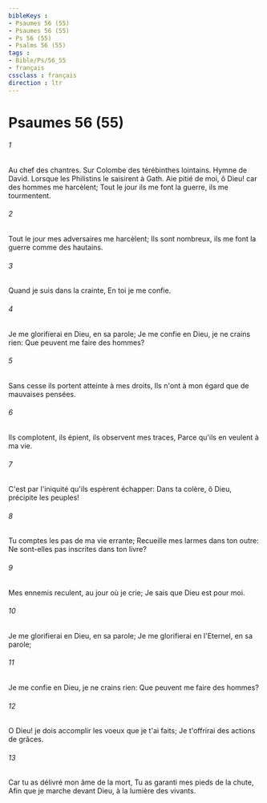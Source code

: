 ```yaml
---
bibleKeys : 
- Psaumes 56 (55)
- Psaumes 56 (55)
- Ps 56 (55)
- Psalms 56 (55)
tags : 
- Bible/Ps/56_55
- français
cssclass : français
direction : ltr
---
```


# Psaumes 56 (55)

###### 1
Au chef des chantres. Sur Colombe des térébinthes lointains. Hymne de David. Lorsque les Philistins le saisirent à Gath. Aie pitié de moi, ô Dieu! car des hommes me harcèlent; Tout le jour ils me font la guerre, ils me tourmentent.
###### 2
Tout le jour mes adversaires me harcèlent; Ils sont nombreux, ils me font la guerre comme des hautains.
###### 3
Quand je suis dans la crainte, En toi je me confie.
###### 4
Je me glorifierai en Dieu, en sa parole; Je me confie en Dieu, je ne crains rien: Que peuvent me faire des hommes?
###### 5
Sans cesse ils portent atteinte à mes droits, Ils n'ont à mon égard que de mauvaises pensées.
###### 6
Ils complotent, ils épient, ils observent mes traces, Parce qu'ils en veulent à ma vie.
###### 7
C'est par l'iniquité qu'ils espèrent échapper: Dans ta colère, ô Dieu, précipite les peuples!
###### 8
Tu comptes les pas de ma vie errante; Recueille mes larmes dans ton outre: Ne sont-elles pas inscrites dans ton livre?
###### 9
Mes ennemis reculent, au jour où je crie; Je sais que Dieu est pour moi.
###### 10
Je me glorifierai en Dieu, en sa parole; Je me glorifierai en l'Eternel, en sa parole;
###### 11
Je me confie en Dieu, je ne crains rien: Que peuvent me faire des hommes?
###### 12
O Dieu! je dois accomplir les voeux que je t'ai faits; Je t'offrirai des actions de grâces.
###### 13
Car tu as délivré mon âme de la mort, Tu as garanti mes pieds de la chute, Afin que je marche devant Dieu, à la lumière des vivants.
